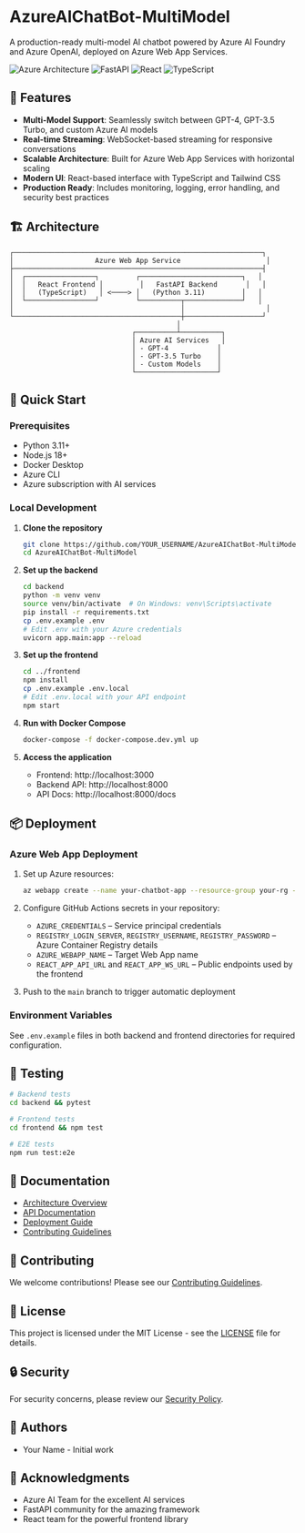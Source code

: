 # AzureAIChatBot-MultiModel

A production-ready multi-model AI chatbot powered by Azure AI Foundry and Azure OpenAI, deployed on Azure Web App Services.

![Azure Architecture](https://img.shields.io/badge/Azure-0089D0?style=for-the-badge&logo=microsoft-azure&logoColor=white)
![FastAPI](https://img.shields.io/badge/FastAPI-005571?style=for-the-badge&logo=fastapi)
![React](https://img.shields.io/badge/React-20232A?style=for-the-badge&logo=react&logoColor=61DAFB)
![TypeScript](https://img.shields.io/badge/TypeScript-007ACC?style=for-the-badge&logo=typescript&logoColor=white)

## 🌟 Features

- **Multi-Model Support**: Seamlessly switch between GPT-4, GPT-3.5 Turbo, and custom Azure AI models
- **Real-time Streaming**: WebSocket-based streaming for responsive conversations
- **Scalable Architecture**: Built for Azure Web App Services with horizontal scaling
- **Modern UI**: React-based interface with TypeScript and Tailwind CSS
- **Production Ready**: Includes monitoring, logging, error handling, and security best practices

## 🏗️ Architecture

```
┌─────────────────────────────────────────────────────────────┐
│                    Azure Web App Service                     │
├─────────────────────────────────────────────────────────────┤
│  ┌─────────────────┐         ┌─────────────────────────┐   │
│  │   React Frontend │         │   FastAPI Backend       │   │
│  │   (TypeScript)   │ <────> │   (Python 3.11)         │   │
│  └─────────────────┘         └──────────┬──────────────┘   │
│                                         │                    │
└─────────────────────────────────────────┼───────────────────┘
                                         │
                              ┌──────────┴──────────┐
                              │ Azure AI Services   │
                              │ - GPT-4            │
                              │ - GPT-3.5 Turbo    │
                              │ - Custom Models    │
                              └────────────────────┘
```

## 🚀 Quick Start

### Prerequisites

- Python 3.11+
- Node.js 18+
- Docker Desktop
- Azure CLI
- Azure subscription with AI services

### Local Development

1. **Clone the repository**
   ```bash
   git clone https://github.com/YOUR_USERNAME/AzureAIChatBot-MultiModel.git
   cd AzureAIChatBot-MultiModel
   ```

2. **Set up the backend**
   ```bash
   cd backend
   python -m venv venv
   source venv/bin/activate  # On Windows: venv\Scripts\activate
   pip install -r requirements.txt
   cp .env.example .env
   # Edit .env with your Azure credentials
   uvicorn app.main:app --reload
   ```

3. **Set up the frontend**
   ```bash
   cd ../frontend
   npm install
   cp .env.example .env.local
   # Edit .env.local with your API endpoint
   npm start
   ```

4. **Run with Docker Compose**
   ```bash
   docker-compose -f docker-compose.dev.yml up
   ```

5. **Access the application**
   - Frontend: http://localhost:3000
   - Backend API: http://localhost:8000
   - API Docs: http://localhost:8000/docs

## 📦 Deployment

### Azure Web App Deployment

1. Set up Azure resources:
   ```bash
   az webapp create --name your-chatbot-app --resource-group your-rg --plan your-plan
   ```
2. Configure GitHub Actions secrets in your repository:
   - `AZURE_CREDENTIALS` – Service principal credentials
   - `REGISTRY_LOGIN_SERVER`, `REGISTRY_USERNAME`, `REGISTRY_PASSWORD` – Azure Container Registry details
   - `AZURE_WEBAPP_NAME` – Target Web App name
   - `REACT_APP_API_URL` and `REACT_APP_WS_URL` – Public endpoints used by the frontend

3. Push to the `main` branch to trigger automatic deployment

### Environment Variables

See `.env.example` files in both backend and frontend directories for required configuration.

## 🧪 Testing

```bash
# Backend tests
cd backend && pytest

# Frontend tests
cd frontend && npm test

# E2E tests
npm run test:e2e
```

## 📖 Documentation

- [Architecture Overview](docs/ARCHITECTURE.md)
- [API Documentation](docs/API.md)
- [Deployment Guide](docs/DEPLOYMENT.md)
- [Contributing Guidelines](docs/CONTRIBUTING.md)

## 🤝 Contributing

We welcome contributions! Please see our [Contributing Guidelines](docs/CONTRIBUTING.md).

## 📄 License

This project is licensed under the MIT License - see the [LICENSE](LICENSE) file for details.

## 🔒 Security

For security concerns, please review our [Security Policy](SECURITY.md).

## 👥 Authors

- Your Name - Initial work

## 🙏 Acknowledgments

- Azure AI Team for the excellent AI services
- FastAPI community for the amazing framework
- React team for the powerful frontend library
